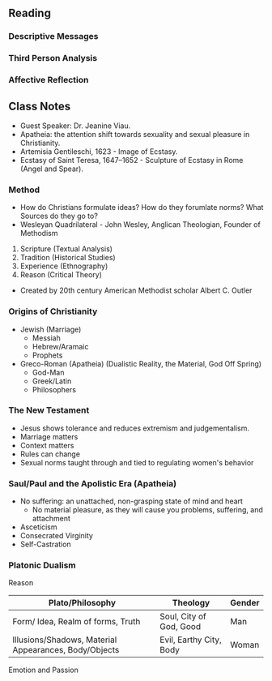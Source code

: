 ## Reading
### Descriptive Messages
### Third Person Analysis
### Affective Reflection

## Class Notes
- Guest Speaker: Dr. Jeanine Viau.
- Apatheia: the attention shift towards sexuality and sexual pleasure in Christianity.
- Artemisia Gentileschi, 1623 - Image of Ecstasy. 
- Ecstasy of Saint Teresa, 1647–1652 - Sculpture of Ecstasy in Rome (Angel and Spear).
### Method
- How do Christians formulate ideas? How do they forumlate norms? What Sources do they go to?
- Wesleyan Quadrilateral - John Wesley, Anglican Theologian, Founder of Methodism 
1. Scripture (Textual Analysis)
2. Tradition (Historical Studies)
3. Experience (Ethnography)
4. Reason (Critical Theory)
- Created by 20th century American Methodist scholar Albert C. Outler
### Origins of Christianity
- Jewish (Marriage)
	- Messiah
	- Hebrew/Aramaic
	- Prophets
- Greco-Roman (Apatheia) (Dualistic Reality, the Material, God Off Spring)
	- God-Man
	- Greek/Latin
	- Philosophers
### The New Testament
- Jesus shows tolerance and reduces extremism and judgementalism.
- Marriage matters
- Context matters
- Rules can change
- Sexual norms taught through and tied to regulating women's behavior
### Saul/Paul and the Apolistic Era (Apatheia)
- No suffering: an unattached, non-grasping state of mind and heart
	- No material pleasure, as they will cause you problems, suffering, and attachment
- Asceticism
- Consecrated Virginity
- Self-Castration
### Platonic Dualism

Reason

| Plato/Philosophy | Theology | Gender |
| ---- | ---- | ---- |
| Form/ Idea, Realm of forms, Truth | Soul, City of God, Good | Man |
| Illusions/Shadows, Material Appearances, Body/Objects | Evil, Earthy City, Body | Woman |

Emotion and Passion
